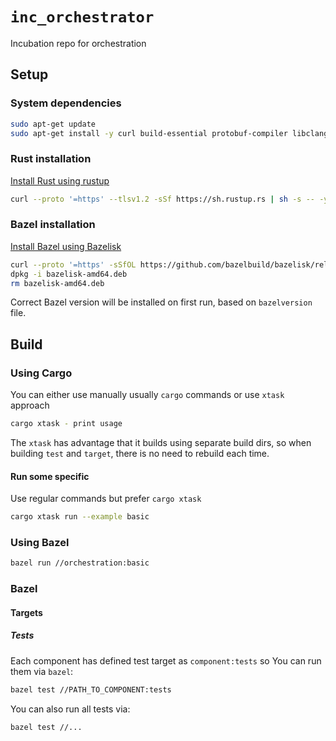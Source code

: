 # `inc_orchestrator`

Incubation repo for orchestration

## Setup

### System dependencies

```bash
sudo apt-get update
sudo apt-get install -y curl build-essential protobuf-compiler libclang-dev git python3-dev python-is-python3 python3-venv
```

### Rust installation

[Install Rust using rustup](https://www.rust-lang.org/tools/install)

```bash
curl --proto '=https' --tlsv1.2 -sSf https://sh.rustup.rs | sh -s -- -y
```

### Bazel installation

[Install Bazel using Bazelisk](https://bazel.build/install/bazelisk)

```bash
curl --proto '=https' -sSfOL https://github.com/bazelbuild/bazelisk/releases/download/v1.26.0/bazelisk-amd64.deb
dpkg -i bazelisk-amd64.deb
rm bazelisk-amd64.deb
```

Correct Bazel version will be installed on first run, based on `bazelversion` file.

## Build

### Using Cargo

You can either use manually usually `cargo` commands or use `xtask` approach

```bash
cargo xtask - print usage
```

The `xtask` has advantage that it builds using separate build dirs, so when building `test` and `target`, there is no need to rebuild each time.

#### Run some specific

Use regular commands but prefer `cargo xtask`

```bash
cargo xtask run --example basic
```

### Using Bazel

```bash
bazel run //orchestration:basic
```

### Bazel

#### Targets

##### Tests

Each component has defined test target as `component:tests` so You can run them via `bazel`:

```txt
bazel test //PATH_TO_COMPONENT:tests
```

You can also run all tests via:

```txt
bazel test //...
```
